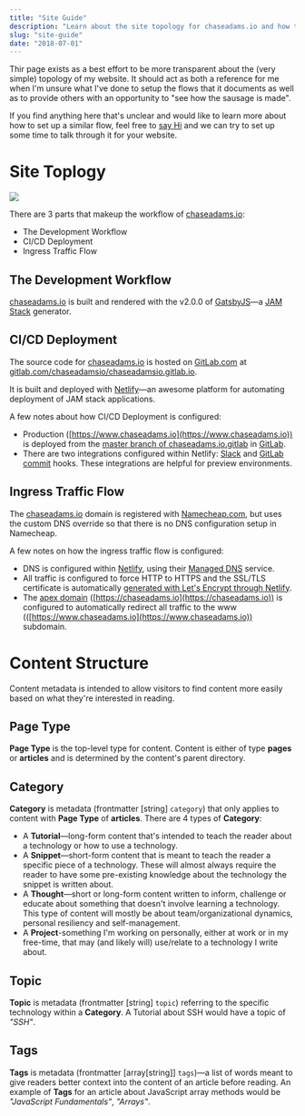 ```yaml
---
title: "Site Guide"
description: "Learn about the site topology for chaseadams.io and how the content is structured."
slug: "site-guide"
date: "2018-07-01"
---
```


Thir page exists as a best effort to be more transparent about the (very simple) topology of my website. It should act as both a reference for me when I'm unsure what I've done to setup the flows that it documents as well as to provide others with an opportunity to "see how the sausage is made".

If you find anything here that's unclear and would like to learn more about how to set up a similar flow, feel free to [say Hi](/contact) and we can try to set up some time to talk through it for your website.

# Site Toplogy

![](/img/chaseadams.io-topology@2x.png)

There are 3 parts that makeup the workflow of [chaseadams.io](https://www.chaseadams.io):

- The Development Workflow
- CI/CD Deployment
- Ingress Traffic Flow

## The Development Workflow

[chaseadams.io](https://www.chaseadams.io) is built and rendered with the v2.0.0 of [GatsbyJS](https://www.gatsbyjs.org/)—a [JAM Stack](https://jamstack.org/) generator.

## CI/CD Deployment

The source code for [chaseadams.io](https://www.chaseadams.io) is hosted on [GitLab.com](https://gitlab.com) at [gitlab.com/chaseadamsio/chaseadamsio.gitlab.io](https://gitlab.com/chaseadamsio/chaseadamsio.gitlab.io).

It is built and deployed with [Netlify](https://www.netlify.com/about/)—an awesome platform for automating deployment of JAM stack applications.

A few notes about how CI/CD Deployment is configured:

- Production ([https://www.chaseadams.io](https://www.chaseadams.io)) is deployed from the [master branch of chaseadams.io.gitlab](https://gitlab.com/chaseadamsio/chaseadamsio.gitlab.io/tree/master) in [GitLab](https://gitlab.com/chaseadamsio/chaseadamsio.gitlab.io).
- There are two integrations configured within Netlify: [Slack](https://www.netlify.com/blog/2016/07/18/shiny-slack-notifications-from-netlify/) and [GitLab commit](https://www.netlify.com/blog/2016/07/13/gitlab-integration-for-netlify/) hooks. These integrations are helpful for preview environments.

## Ingress Traffic Flow

The [chaseadams.io](https://www.chaseadams.io) domain is registered with [Namecheap.com](https://www.namecheap.com), but uses the custom DNS override so that there is no DNS configuration setup in Namecheap.

A few notes on how the ingress traffic flow is configured:

- DNS is configured within [Netlify](https://www.netlify.com/about/), using their [Managed DNS](https://www.netlify.com/docs/dns/) service.
- All traffic is configured to force HTTP to HTTPS and the SSL/TLS certificate is automatically [generated with Let's Encrypt through Netlify](https://www.netlify.com/docs/ssl/). 
- The [apex domain](https://www.netlify.com/blog/2017/02/28/to-www-or-not-www/) ([https://chaseadams.io](https://chaseadams.io)) is configured to automatically redirect all traffic to the www (([https://www.chaseadams.io](https://www.chaseadams.io)) subdomain.

# Content Structure

Content metadata is intended to allow visitors to find content more easily based on what they're interested in reading.

## Page Type 

**Page Type** is the top-level type for content. Content is either of type **pages** or **articles** and is determined by the content's parent directory.

## Category

**Category** is metadata (frontmatter [string] `category`) that only applies to content with **Page Type** of **articles**. There are 4 types of **Category**:

- A **Tutorial**—long-form content that's intended to teach the reader about a technology or how to use a technology.
- A **Snippet**—short-form content that is meant to teach the reader a specific piece of a technology. These will almost always require the reader to have some pre-existing knowledge about the technology the snippet is written about.
- A **Thought**—short or long-form content written to inform, challenge or educate about something that doesn't involve learning a technology. This type of content will mostly be about team/organizational dynamics, personal resiliency and self-management.
- A **Project**-something I'm working on personally, either at work or in my free-time, that may (and likely will) use/relate to a technology I write about.

## Topic

**Topic** is metadata (frontmatter [string] `topic`) referring to the specific technology within a **Category**. A Tutorial about SSH would have a topic of _"SSH"_. 

## Tags

**Tags** is metadata (frontmatter [array[string]] `tags`)—a list of words meant to give readers better context into the content of an article before reading. An example of **Tags** for an article about JavaScript array methods would be _"JavaScript Fundamentals"_, _"Arrays"_.
